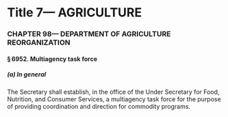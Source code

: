 
# Title 7— AGRICULTURE
### CHAPTER 98— DEPARTMENT OF AGRICULTURE REORGANIZATION
#### § 6952. Multiagency task force
##### (a) In general

The Secretary shall establish, in the office of the Under Secretary for Food, Nutrition, and Consumer Services, a multiagency task force for the purpose of providing coordination and direction for commodity programs.
